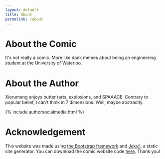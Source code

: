 ```yaml
---
layout: default
title: About
permalink: /about
---
```

# About the Comic

It's not really a comic. More like dank memes about being an engineering student at the University of Waterloo.

<!--{% include socialmedia.html %}-->

# About the Author

Xierumeng enjoys butter tarts, explosions, and SPAAACE. Contrary to popular belief, I can't think in 7 dimensions. Well, maybe abstractly.

{% include authorsocialmedia.html %}

# Acknowledgement

This website was made using [the Bootstrap framework](http://getbootstrap.com/) and [Jekyll](https://jekyllrb.com/), a static site generator. You can download the comic website code [here](https://github.com/peahatlanding/Webcomic-Jekyll-Theme). Thank you!
